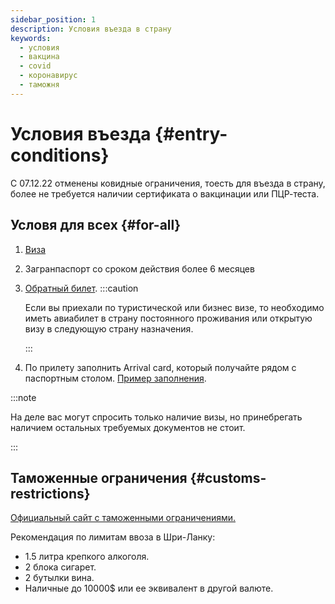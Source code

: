 ```yaml
---
sidebar_position: 1
description: Условия въезда в страну
keywords:
  - условия
  - вакцина
  - covid
  - коронавирус
  - таможня
---
```


# Условия въезда {#entry-conditions}

С 07.12.22 отменены ковидные ограничения, тоесть для въезда в страну, более не требуется наличии сертификата о вакцинации или ПЦР-теста.

## Условя для всех {#for-all}

1. [Виза](visa.md#application)
2. Загранпаспорт со сроком действия более 6 месяцев
3. [Обратный билет](../other.md#issuing-return-ticket).
   :::caution

   Если вы приехали по туристической или бизнес визе, то необходимо иметь авиабилет в страну постоянного проживания или открытую визу в следующую страну назначения.

   :::

4. По прилету заполнить Arrival card, который получайте рядом с паспортным столом. [Пример заполнения](/img/arrival-card.jpg).

:::note

На деле вас могут спросить только наличие визы, но принебрегать наличием остальных требуемых документов не стоит.

:::

## Таможенные ограничения {#customs-restrictions}

[Официальный сайт с таможенными ограничениями.](https://www.customs.gov.lk/about-us/directorates-and-divisions/passenger-services-directorate-katunayake/)

Рекомендация по лимитам ввоза в Шри-Ланку:

- 1.5 литра крепкого алкоголя.
- 2 блока сигарет.
- 2 бутылки вина.
- Наличные до 10000$ или ее эквивалент в другой валюте.
